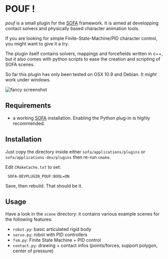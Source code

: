 POUF !
======

*pouf* is a small plugin for the [SOFA][sofa] framework. It is aimed
at developping contact solvers and physically based character
animation tools.

If you are looking for simple Finite-State-Machine/PID character
control, you might want to give it a try.

The plugin itself contains solvers, mappings and forcefields written
in c++, but it also comes with python scripts to ease the creation and
scripting of SOFA scenes.

So far this plugin has only been tested on OSX 10.9 and Debian. It
*might* work under windows.

![fancy screenshot](https://raw.github.com/maxime-tournier/pouf/master/doc/screenshot.png)


Requirements
------------

- a working [SOFA] installation. Enabling the Python plug-in is highly
  recommended.

Installation
------------

Just copy the directory inside either `sofa/applications/plugins` or
`sofa/applications-dev/plugins` then re-run `cmake`.

Edit `CMakeCache.txt` to set:

	 SOFA-DEVPLUGIN_POUF:BOOL=ON

Save, then rebuild. That should be it.

Usage
-----

Have a look in the `scene` directory: it contains various example
scenes for the following features:

- `robot.py`: basic articulated rigid body
- `servo.py`: robot with PID controllers
- `fsm.py`: Finite State Machine + PID control
- `contact.py`: drawing + contact infos (points/forces, support polygon, center of pressure)


[sofa]: http://www.sofa-framework.org/
